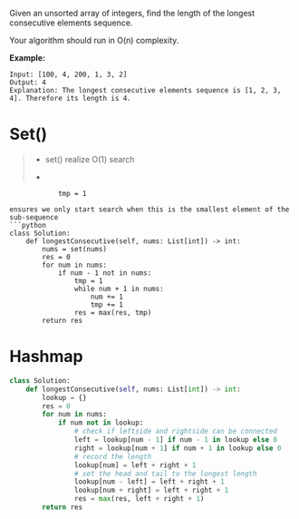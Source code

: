 Given an unsorted array of integers, find the length of the longest consecutive elements sequence.

Your algorithm should run in O(n) complexity.

**Example:**
```
Input: [100, 4, 200, 1, 3, 2]
Output: 4
Explanation: The longest consecutive elements sequence is [1, 2, 3, 4]. Therefore its length is 4.
```

# Set()
>* set() realize O(1) search
>* ```if num - 1 not in nums:
                tmp = 1
```
ensures we only start search when this is the smallest element of the sub-sequence
```python
class Solution:
    def longestConsecutive(self, nums: List[int]) -> int:
        nums = set(nums)
        res = 0
        for num in nums:
            if num - 1 not in nums:
                tmp = 1
                while num + 1 in nums:
                    num += 1
                    tmp += 1
                res = max(res, tmp)
        return res
```

# Hashmap
```python
class Solution:
    def longestConsecutive(self, nums: List[int]) -> int:
        lookup = {}
        res = 0
        for num in nums:
            if num not in lookup:
                # check if leftside and rightside can be connected
                left = lookup[num - 1] if num - 1 in lookup else 0
                right = lookup[num + 1] if num + 1 in lookup else 0
                # record the length
                lookup[num] = left + right + 1
                # set the head and tail to the longest length
                lookup[num - left] = left + right + 1
                lookup[num + right] = left + right + 1
                res = max(res, left + right + 1)
        return res

```
